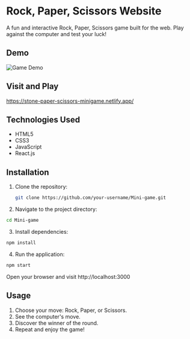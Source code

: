 # Rock, Paper, Scissors Website

A fun and interactive Rock, Paper, Scissors game built for the web. Play against the computer and test your luck!

## Demo

![Game Demo](https://github.com/aastha-cse/Mini-Game/assets/100745494/66eb5647-1c8e-4a15-91fa-9aa1ba2b571d)

## Visit and Play

https://stone-paper-scissors-minigame.netlify.app/

## Technologies Used

- HTML5
- CSS3
- JavaScript
- React.js

## Installation

1. Clone the repository:

   ```bash
   git clone https://github.com/your-username/Mini-game.git

2. Navigate to the project directory:

```bash
cd Mini-game
```

3. Install dependencies:

```bash
npm install
```

4. Run the application:

```bash
npm start
```
Open your browser and visit http://localhost:3000

## Usage
1. Choose your move: Rock, Paper, or Scissors.
2. See the computer's move.
3. Discover the winner of the round.
4. Repeat and enjoy the game!
